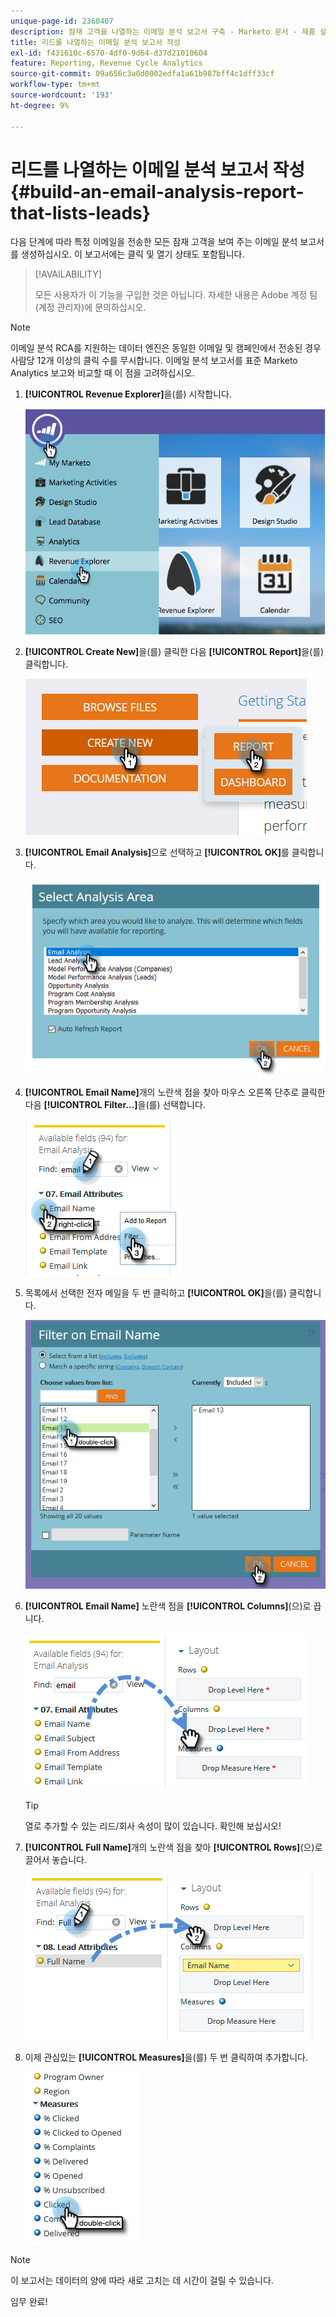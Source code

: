 ```yaml
---
unique-page-id: 2360407
description: 잠재 고객을 나열하는 이메일 분석 보고서 구축 - Marketo 문서 - 제품 설명서
title: 리드를 나열하는 이메일 분석 보고서 작성
exl-id: f431610c-6570-4df0-9d64-d37d21010604
feature: Reporting, Revenue Cycle Analytics
source-git-commit: 09a656c3a0d0002edfa1a61b987bff4c1dff33cf
workflow-type: tm+mt
source-wordcount: '193'
ht-degree: 9%

---
```


# 리드를 나열하는 이메일 분석 보고서 작성 {#build-an-email-analysis-report-that-lists-leads}

다음 단계에 따라 특정 이메일을 전송한 모든 잠재 고객을 보여 주는 이메일 분석 보고서를 생성하십시오. 이 보고서에는 클릭 및 열기 상태도 포함됩니다.

>[!AVAILABILITY]
>
>모든 사용자가 이 기능을 구입한 것은 아닙니다. 자세한 내용은 Adobe 계정 팀(계정 관리자)에 문의하십시오.

>[!NOTE]
>
>이메일 분석 RCA를 지원하는 데이터 엔진은 동일한 이메일 및 캠페인에서 전송된 경우 사람당 12개 이상의 클릭 수를 무시합니다. 이메일 분석 보고서를 표준 Marketo Analytics 보고와 비교할 때 이 점을 고려하십시오.

1. **[!UICONTROL Revenue Explorer]**&#x200B;을(를) 시작합니다.

   ![](assets/report-that-lists-leads-1.png)

1. **[!UICONTROL Create New]**&#x200B;을(를) 클릭한 다음 **[!UICONTROL Report]**&#x200B;을(를) 클릭합니다.

   ![](assets/report-that-lists-leads-2.png)

1. **[!UICONTROL Email Analysis]**&#x200B;으로 선택하고 **[!UICONTROL OK]**&#x200B;를 클릭합니다.

   ![](assets/report-that-lists-leads-3.png)

1. **[!UICONTROL Email Name]**&#x200B;개의 노란색 점을 찾아 마우스 오른쪽 단추로 클릭한 다음 **[!UICONTROL Filter...]**&#x200B;을(를) 선택합니다.

   ![](assets/report-that-lists-leads-4.png)

1. 목록에서 선택한 전자 메일을 두 번 클릭하고 **[!UICONTROL OK]**&#x200B;을(를) 클릭합니다.

   ![](assets/report-that-lists-leads-5.png)

1. **[!UICONTROL Email Name]** 노란색 점을 **[!UICONTROL Columns]**(으)로 끕니다.

   ![](assets/report-that-lists-leads-6.png)

   >[!TIP]
   >
   >열로 추가할 수 있는 리드/회사 속성이 많이 있습니다. 확인해 보십시오!

1. **[!UICONTROL Full Name]**&#x200B;개의 노란색 점을 찾아 **[!UICONTROL Rows]**(으)로 끌어서 놓습니다.

   ![](assets/report-that-lists-leads-7.png)

1. 이제 관심있는 **[!UICONTROL Measures]**&#x200B;을(를) 두 번 클릭하여 추가합니다.

   ![](assets/report-that-lists-leads-8.png)

>[!NOTE]
>
>이 보고서는 데이터의 양에 따라 새로 고치는 데 시간이 걸릴 수 있습니다.

임무 완료!

